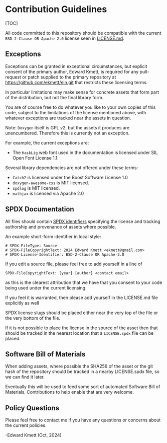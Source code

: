 # Contribution Guidelines

<!--
SPDX-FileType: TEXT
SPDX-FileCopyrightText: 2024 Edward Kmett <ekmett@gmail.com>
SPDX-License-Identifier: BSD-2-Clause OR Apache-2.0
-->

[TOC]

All code committed to this repository should be compatible with the current `BSD-2-Clause OR Apache 2.0` license
seen in [LICENSE.md](LICENSE.md).

## Exceptions

Exceptions can be granted in exceptional circumstances, but explicit consent of the primary author, Edward Kmett,
is required for any pull-request or patch supplied to the primary repository at https://github.com/ekmett/ein.git
that restricts these licensing terms.

In particular limitations may make sense for concrete assets that form part of the distribution, but not the final
library form.

You are of course free to do whatever you like to your own copies of this code, subject to the limitations of the
license mentioned above, with whatever exceptions are tracked near the assets in question.

Note: `Doxygen` itself is GPL v2, but the assets it produces are unencumbered. Therefore this is currently not an exception.

For example, the current exceptions are:

- The `HaskLig` web font used in the documentation is licensed under SIL Open Font License 1.1.

Several library dependencies are not offered under these terms:

- `Catch2` is licensed under the Boost Software License 1.0
- `doxygen-awesome-css` is MIT licensed.
- `spdlog` is MIT licensed.
- `mathjax` is licensed via Apache 2.0

## SPDX Documentation

All files should contain [SPDX identifiers](https://spdx.dev/learn/handling-license-info/) specifying the license and 
tracking authorship and provenance of assets where possible.

An example short-form identifier in local style:

```
# SPDX-FileType: Source
# SPDX-FileCopyrightText: 2024 Edward Kmett <ekmett@gmail.com>
# SPDX-License-Identifier: BSD-2-Clause OR Apache-2.0
```

If you edit a source file, please feel free to add yourself in a line of 

```
SPDX-FileCopyrightText: [year] [author] <contact email>
```

as this is the clearest attribution that we have that you consent to your code being used under the current licensing.

If you feel it is warranted, then please add yourself in the LICENSE.md file explicitly as well

SPDX license slugs should be placed either near the very top of the file or the very bottom of the file.

If it is not possible to place the license in the source of the asset then that should be tracked in the nearest
location that a `LICENSE.spdx` file can be placed.

## Software Bill of Materials

When adding assets, where possible the SHA256 of the asset or the git hash of the repository should be tracked in a nearby
LICENSE.spdx file, so we can find it later.

Eventually this will be used to feed some sort of automated Software Bill of Materials. Contributions to help enable that
are very welcome.

## Policy Questions

Please feel free to contact me if you have any questions or concerns about the current policies.

-Edward Kmett (Oct, 2024)
